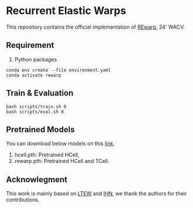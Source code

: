 # Recurrent Elastic Warps
This repository contains the official implementation of [REwarp](https://arxiv.org/abs/2309.01406), 24' WACV.

## Requirement
1) Python packages
```
conda env create --file environment.yaml
conda activate rewarp
```

## Train & Evaluation
```
bash scripts/train.sh 0
bash scripts/eval.sh 0
```

## Pretrained Models
You can download below models on this [link](https://drive.google.com/file/d/1T4G2qDTwvSWCPyxx7Q-tM0F64qwvvGke/view?usp=share_link).
1. hcell.pth: Pretrained HCell,
2. rewarp.pth: Pretrained HCell and TCell.

## Acknowlegment
This work is mainly based on [LTEW](https://github.com/jaewon-lee-b/ltew) and [IHN](https://github.com/imdumpl78/IHN), we thank the authors for their contributions.
